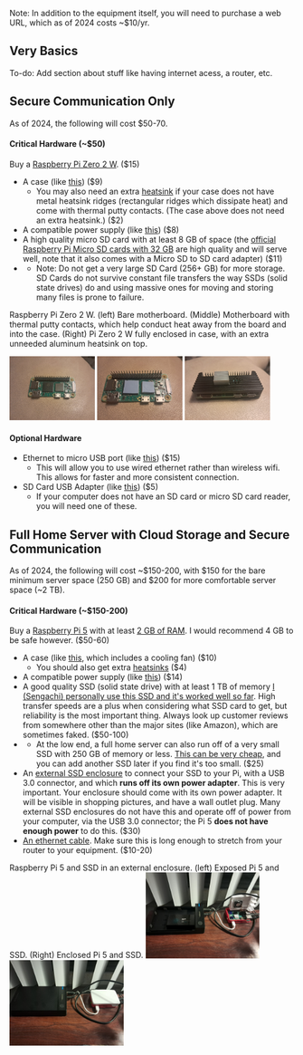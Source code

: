 Note: In addition to the equipment itself, you will need to purchase a web URL, which as of 2024 costs \~$10/yr.

## __Very Basics__

To-do: Add section about stuff like having internet acess, a router, etc.

## __Secure Communication Only__

As of 2024, the following will cost $50-70. 

#### __Critical Hardware (\~$50)__

Buy a [Raspberry Pi Zero 2 W](https://www.raspberrypi.com/products/raspberry-pi-zero-2-w/). ($15)

- A case (like [this](https://www.pishop.us/product/aluminum-alloy-protection-case-for-raspberry-pi-zero-series-fits-zero-zero-2-w/)) ($9)
  - You may also need an extra [heatsink](https://www.pishop.us/product/aluminum-heatsink-for-raspberry-pi-zero/) if your case does not have metal heatsink ridges (rectangular ridges which dissipate heat) and come with thermal putty contacts. (The case above does not need an extra heatsink.) ($2)
- A compatible power supply (like [this](https://www.pishop.us/product/wall-adapter-power-supply-micro-usb-2-4a-5-25v/)) ($8)
- A high quality micro SD card with at least 8 GB of space (the [official Raspberry Pi Micro SD cards with 32 GB](https://www.pishop.us/product/raspberry-pi-sd-card-32gb/) are high quality and will serve well, note that it also comes with a Micro SD to SD card adapter) ($11)
- - Note: Do not get a very large SD Card (256+ GB) for more storage. SD Cards do not survive constant file transfers the way SSDs (solid state drives) do and using massive ones for moving and storing many files is prone to failure.

Raspberry Pi Zero 2 W. (left) Bare motherboard. (Middle) Motherboard with thermal putty contacts, which help conduct heat away from the board and into the case. (Right) Pi Zero 2 W fully enclosed in case, with an extra unneeded aluminum heatsink on top. 

<img src="https://github.com/MythicAptronym/Locus-Server/blob/1f74da379c967ed8d3db54ce35241509a0cc6845/Media_Repository/Raspberry_Pi_Zero_2_W_0-Bare.jpg" alt="Bare Raspberry Pi Zero 2 W motherboard" title="Bare Raspberry Pi Zero 2 W motherboard" width="30%"/> <img src="https://github.com/MythicAptronym/Locus-Server/blob/192cb7fa16d6826c81baeb14fbd5af65b4366dee/Media_Repository/Raspberry_Pi_Zero_2_W_1-With-Thermal-Patches.jpg" alt="Raspberry Pi Zero 2 W motherboard and thermal putty contacts" title="Raspberry Pi Zero 2 W motherboard and thermal putty contacts" width="30%"/> <img src="https://github.com/MythicAptronym/Locus-Server/blob/192cb7fa16d6826c81baeb14fbd5af65b4366dee/Media_Repository/Raspberry_Pi_Zero_2_W_2-With-Case.jpg" alt="Raspberry Pi Zero 2 W in case" title="Raspberry Pi Zero 2 W in case" width="30%"/>

#### __Optional Hardware__

- Ethernet to micro USB port (like [this](https://www.amazon.com/Smays-Micro-B-Ethernet-compatible-Raspberry/dp/B01AT4C3KQ?crid=3AITNRWE6DGYE&dib=eyJ2IjoiMSJ9.KXW0YZSm4KBDiJpLS1LFfViXX6o3TTg5mdgEXWTEZ4qTRkA2jV-w-8Bx7lHOZ0At0wyXFVhcq0NoPSvGX_2wdWqYXnCEv9ObFBiP_ovwDuXYuvlW1Zu0FtcqczaHHuVRpWynr9E74ust47HeoQvIIu69XAdwhg1H3z9Ys6lzyTzVcfWmvdBuX7MNudDKbHA2uERN6PgAmEI1y_E81G7Hrh4pkOqZAUq2ppIGxMw5RGY.3yQedQZ0pa9bDT9W7dbYzCo6XzTGR4fYM0f84HP51_A&dib_tag=se&keywords=ethernet+to+micro+usb+adapter&qid=1734673136&sprefix=ethernet+to+mic%2Caps%2C132&sr=8-2)) ($15)
  - This will allow you to use wired ethernet rather than wireless wifi. This allows for faster and more consistent connection.
- SD Card USB Adapter (like [this](https://www.amazon.com/Reader-Adapter-Camera-Memory-Wansurs/dp/B0B9QZ4W4Y?crid=3UGPJK6DS6ZDK&dib=eyJ2IjoiMSJ9.OP-goGzbVTBErEAb5KAgGCjBKA-u0HiCypmciWXnCRgmRE5ZhWDvwdAi_2XUcK0jL_SFjQ4MZWhqaqWC8kp3wYdJ1e6p75mvBgBMb91yRA6v73oRnv2FNBMINxGLaSHPoB8Lsy-aHlXIVakZkXW6UUyA4iiWEqsUIvrpOTs5NKxYXa5HTfle6cKL7AInHXQmJYmBoxLW0MV9AXg7qCqNJ6Y0euFFmyIU_ONiIANMR-0.Y2-4F1iyV_KvIv3bcPtFNsjz4sYLBWfq465lF-pqZ5A&dib_tag=se&keywords=sd+card+usb+adapter&qid=1734674535&sprefix=sd+card+usb%2Caps%2C139&sr=8-3)) ($5)
  - If your computer does not have an SD card or micro SD card reader, you will need one of these.
 
## __Full Home Server with Cloud Storage and Secure Communication__

As of 2024, the following will cost ~$150-200, with $150 for the bare minimum server space (250 GB) and $200 for more comfortable server space (~2 TB). 

#### __Critical Hardware (\~$150-200)__

Buy a [Raspberry Pi 5](https://www.raspberrypi.com/products/raspberry-pi-5/) with at least [2 GB of RAM](https://www.pishop.us/product/raspberry-pi-5-4gb/). I would recommend 4 GB to be safe however. ($50-60)

- A case (like [this](https://www.pishop.us/product/raspberry-pi-case-for-pi-5-red-white/), which includes a cooling fan) ($10)
  - You should also get extra [heatsinks](https://www.pishop.us/product/set-of-heatsinks-for-raspberry-pi-5-4-pack-copper/) ($4)
- A compatible power supply (like [this](https://www.pishop.us/product/raspberry-pi-27w-usb-c-power-supply-white-us/)) ($14)
- A good quality SSD (solid state drive) with at least 1 TB of memory [I (Sengachi) personally use this SSD and it's worked well so far](https://www.amazon.com/Silicon-Power-Performance-Internal-SP002TBSS3A55S25/dp/B07Q37V1C9). High transfer speeds are a plus when considering what SSD card to get, but reliability is the most important thing. Always look up customer reviews from somewhere other than the major sites (like Amazon), which are sometimes faked. ($50-100)
- - At the low end, a full home server can also run off of a very small SSD with 250 GB of memory or less. [This can be very cheap](https://www.amazon.com/SSD-Dogfish-Internal-Performance-Desktop/dp/B07JH934KL), and you can add another SSD later if you find it's too small. ($25)
- An [external SSD enclosure](https://www.amazon.com/UGREEN-External-Enclosure-Housing-Adapter/dp/B076WQHK2G) to connect your SSD to your Pi, with a USB 3.0 connector, and which **runs off its own power adapter**. This is very important. Your enclosure should come with its own power adapter. It will be visible in shopping pictures, and have a wall outlet plug. Many external SSD enclosures do not have this and operate off of power from your computer, via the USB 3.0 connector; the Pi 5 **does not have enough power** to do this. ($30)
- [An ethernet cable](https://www.homedepot.com/p/Commercial-Electric-CE-15-ft-Cat-6A-UTP-Patch-Cable-White-5615-WH-VN/328470762). Make sure this is long enough to stretch from your router to your equipment. ($10-20)

Raspberry Pi 5 and SSD in an external enclosure. (left) Exposed Pi 5 and SSD. (Right) Enclosed Pi 5 and SSD.
<img src="https://github.com/MythicAptronym/Locus-Server/blob/fe58b47d67fb4e8fdf7f6bbf3f83c89fae25d7d3/Media_Repository/Raspberry_Pi_5_and_SSD_exposed.jpg" alt="Exposed Pi 5 and SSD" title="Exposed Pi 5 and SSD" width="40%"/> <img src="https://github.com/MythicAptronym/Locus-Server/blob/bf0e2ada85ff6c71767ff4623db80f89bbf1b27b/Media_Repository/Raspberry_Pi_5_and_SSD_enclosed.jpg" alt="Enclosed Pi 5 and SSD" title="Enclosed Pi 5 and SSD" width="40%"/> 

